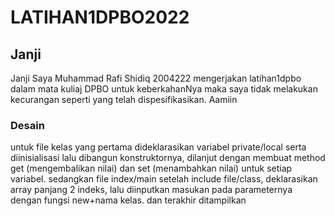 # LATIHAN1DPBO2022

## Janji
Janji
Saya Muhammad Rafi Shidiq 2004222 mengerjakan
latihan1dpbo
dalam mata kuliaj DPBO
untuk keberkahanNya maka saya tidak
melakukan kecurangan
seperti yang telah dispesifikasikan. Aamiin

### Desain
untuk file kelas yang pertama dideklarasikan variabel private/local serta diinisialisasi lalu dibangun konstruktornya, dilanjut dengan membuat method get (mengembalikan nilai) dan set (menambahkan nilai) untuk setiap variabel.
sedangkan file index/main setelah include file/class, deklarasikan array panjang 2 indeks, lalu diinputkan masukan pada parameternya dengan fungsi new+nama kelas. dan terakhir ditampilkan

